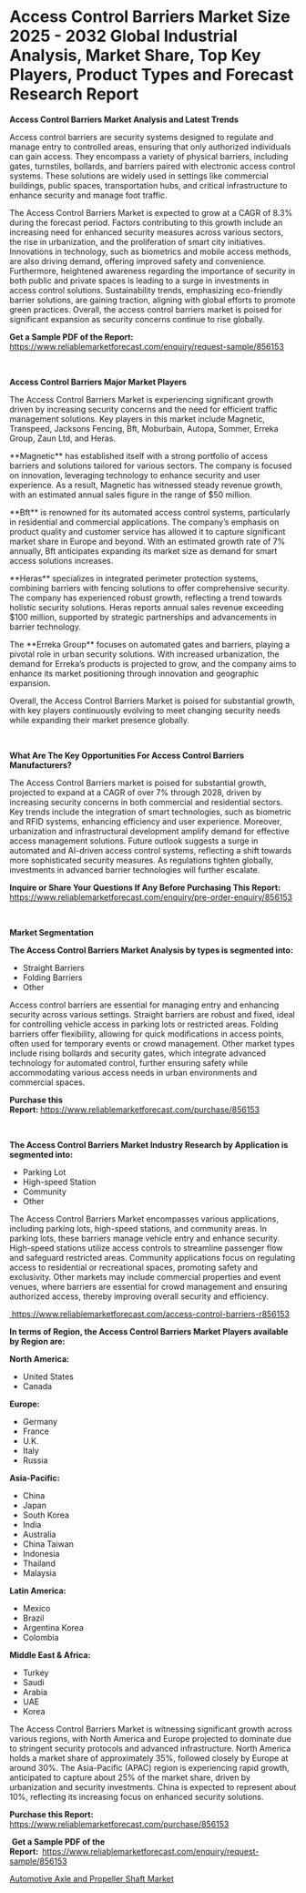 <p><h1>Access Control Barriers Market Size 2025 - 2032 Global Industrial Analysis, Market Share, Top Key Players, Product Types and Forecast Research Report</h1></p><p><strong>Access Control Barriers Market Analysis and Latest Trends</strong></p>
<p><p>Access control barriers are security systems designed to regulate and manage entry to controlled areas, ensuring that only authorized individuals can gain access. They encompass a variety of physical barriers, including gates, turnstiles, bollards, and barriers paired with electronic access control systems. These solutions are widely used in settings like commercial buildings, public spaces, transportation hubs, and critical infrastructure to enhance security and manage foot traffic.</p><p>The Access Control Barriers Market is expected to grow at a CAGR of 8.3% during the forecast period. Factors contributing to this growth include an increasing need for enhanced security measures across various sectors, the rise in urbanization, and the proliferation of smart city initiatives. Innovations in technology, such as biometrics and mobile access methods, are also driving demand, offering improved safety and convenience. Furthermore, heightened awareness regarding the importance of security in both public and private spaces is leading to a surge in investments in access control solutions. Sustainability trends, emphasizing eco-friendly barrier solutions, are gaining traction, aligning with global efforts to promote green practices. Overall, the access control barriers market is poised for significant expansion as security concerns continue to rise globally.</p></p>
<p><strong>Get a Sample PDF of the Report:&nbsp;</strong> <a href="https://www.reliablemarketforecast.com/enquiry/request-sample/856153?utm_campaign=3069&utm_medium=2&utm_source=Github&utm_content=ia&utm_term=30032025&utm_id=access-control-barriers">https://www.reliablemarketforecast.com/enquiry/request-sample/856153</a></p>
<p>&nbsp;</p>
<p><strong>Access Control Barriers Major Market Players</strong></p>
<p><p>The Access Control Barriers Market is experiencing significant growth driven by increasing security concerns and the need for efficient traffic management solutions. Key players in this market include Magnetic, Transpeed, Jacksons Fencing, Bft, Moburbain, Autopa, Sommer, Erreka Group, Zaun Ltd, and Heras.</p><p>**Magnetic** has established itself with a strong portfolio of access barriers and solutions tailored for various sectors. The company is focused on innovation, leveraging technology to enhance security and user experience. As a result, Magnetic has witnessed steady revenue growth, with an estimated annual sales figure in the range of $50 million.</p><p>**Bft** is renowned for its automated access control systems, particularly in residential and commercial applications. The company’s emphasis on product quality and customer service has allowed it to capture significant market share in Europe and beyond. With an estimated growth rate of 7% annually, Bft anticipates expanding its market size as demand for smart access solutions increases.</p><p>**Heras** specializes in integrated perimeter protection systems, combining barriers with fencing solutions to offer comprehensive security. The company has experienced robust growth, reflecting a trend towards holistic security solutions. Heras reports annual sales revenue exceeding $100 million, supported by strategic partnerships and advancements in barrier technology.</p><p>The **Erreka Group** focuses on automated gates and barriers, playing a pivotal role in urban security solutions. With increased urbanization, the demand for Erreka’s products is projected to grow, and the company aims to enhance its market positioning through innovation and geographic expansion.</p><p>Overall, the Access Control Barriers Market is poised for substantial growth, with key players continuously evolving to meet changing security needs while expanding their market presence globally.</p></p>
<p>&nbsp;</p>
<p><strong>What Are The Key Opportunities For Access Control Barriers Manufacturers?</strong></p>
<p><p>The Access Control Barriers market is poised for substantial growth, projected to expand at a CAGR of over 7% through 2028, driven by increasing security concerns in both commercial and residential sectors. Key trends include the integration of smart technologies, such as biometric and RFID systems, enhancing efficiency and user experience. Moreover, urbanization and infrastructural development amplify demand for effective access management solutions. Future outlook suggests a surge in automated and AI-driven access control systems, reflecting a shift towards more sophisticated security measures. As regulations tighten globally, investments in advanced barrier technologies will further escalate.</p></p>
<p><strong>Inquire or Share Your Questions If Any Before Purchasing This Report:</strong> <a href="https://www.reliablemarketforecast.com/enquiry/pre-order-enquiry/856153?utm_campaign=3069&utm_medium=2&utm_source=Github&utm_content=ia&utm_term=30032025&utm_id=access-control-barriers">https://www.reliablemarketforecast.com/enquiry/pre-order-enquiry/856153</a></p>
<p>&nbsp;</p>
<p><strong>Market Segmentation</strong></p>
<p><strong>The Access Control Barriers Market Analysis by types is segmented into:</strong></p>
<p><ul><li>Straight Barriers</li><li>Folding Barriers</li><li>Other</li></ul></p>
<p><p>Access control barriers are essential for managing entry and enhancing security across various settings. Straight barriers are robust and fixed, ideal for controlling vehicle access in parking lots or restricted areas. Folding barriers offer flexibility, allowing for quick modifications in access points, often used for temporary events or crowd management. Other market types include rising bollards and security gates, which integrate advanced technology for automated control, further ensuring safety while accommodating various access needs in urban environments and commercial spaces.</p></p>
<p><strong>Purchase this Report:&nbsp;</strong><a href="https://www.reliablemarketforecast.com/purchase/856153?utm_campaign=3069&utm_medium=2&utm_source=Github&utm_content=ia&utm_term=30032025&utm_id=access-control-barriers">https://www.reliablemarketforecast.com/purchase/856153</a></p>
<p>&nbsp;</p>
<p><strong>The Access Control Barriers Market Industry Research by Application is segmented into:</strong></p>
<p><ul><li>Parking Lot</li><li>High-speed Station</li><li>Community</li><li>Other</li></ul></p>
<p><p>The Access Control Barriers Market encompasses various applications, including parking lots, high-speed stations, and community areas. In parking lots, these barriers manage vehicle entry and enhance security. High-speed stations utilize access controls to streamline passenger flow and safeguard restricted areas. Community applications focus on regulating access to residential or recreational spaces, promoting safety and exclusivity. Other markets may include commercial properties and event venues, where barriers are essential for crowd management and ensuring authorized access, thereby improving overall security and efficiency.</p></p>
<p><a href="https://www.reliablemarketforecast.com/access-control-barriers-r856153?utm_campaign=3069&utm_medium=2&utm_source=Github&utm_content=ia&utm_term=30032025&utm_id=access-control-barriers">&nbsp;https://www.reliablemarketforecast.com/access-control-barriers-r856153</a></p>
<p><strong>In terms of Region, the Access Control Barriers Market Players available by Region are:</strong></p>
<p>
    <p> <strong> North America: </strong>
        <ul>
            <li>United States</li>
            <li>Canada</li>
        </ul>
        </p> 
    <p> <strong> Europe: </strong>
        <ul>
            <li>Germany</li>
            <li>France</li>
            <li>U.K.</li>
            <li>Italy</li>
            <li>Russia</li>
        </ul>
        </p> 
    <p> <strong> Asia-Pacific: </strong>
        <ul>
            <li>China</li>
            <li>Japan</li>
            <li>South Korea</li>
            <li>India</li>
            <li>Australia</li>
            <li>China Taiwan</li>
            <li>Indonesia</li>
            <li>Thailand</li>
            <li>Malaysia</li>
        </ul>
        </p> 
    <p> <strong> Latin America: </strong>
        <ul>
            <li>Mexico</li>
            <li>Brazil</li>
            <li>Argentina Korea</li>
            <li>Colombia</li>
        </ul>
        </p> 
    <p> <strong> Middle East & Africa: </strong>
        <ul>
            <li>Turkey</li>
            <li>Saudi</li>
            <li>Arabia</li>
            <li>UAE</li>
            <li>Korea</li>
        </ul>
    </p>
    </p>
<p><p>The Access Control Barriers Market is witnessing significant growth across various regions, with North America and Europe projected to dominate due to stringent security protocols and advanced infrastructure. North America holds a market share of approximately 35%, followed closely by Europe at around 30%. The Asia-Pacific (APAC) region is experiencing rapid growth, anticipated to capture about 25% of the market share, driven by urbanization and security investments. China is expected to represent about 10%, reflecting its increasing focus on enhanced security solutions.</p></p>
<p><strong>Purchase this Report: </strong><a href="https://www.reliablemarketforecast.com/purchase/856153?utm_campaign=3069&utm_medium=2&utm_source=Github&utm_content=ia&utm_term=30032025&utm_id=access-control-barriers">https://www.reliablemarketforecast.com/purchase/856153</a></p>
<p>&nbsp;<strong>Get a Sample PDF of the Report:&nbsp;&nbsp;</strong><a href="https://www.reliablemarketforecast.com/enquiry/request-sample/856153?utm_campaign=3069&utm_medium=2&utm_source=Github&utm_content=ia&utm_term=30032025&utm_id=access-control-barriers">https://www.reliablemarketforecast.com/enquiry/request-sample/856153</a></p>
<p><strong></strong></p>
<p><p><a href="https://github.com/biyajausenik/Market-Research-Report-List-1/blob/main/automotive-axle-and-propeller-shaft-market.md?utm_campaign=3069&utm_medium=2&utm_source=Github&utm_content=ia&utm_term=30032025&utm_id=access-control-barriers">Automotive Axle and Propeller Shaft Market</a></p></p>